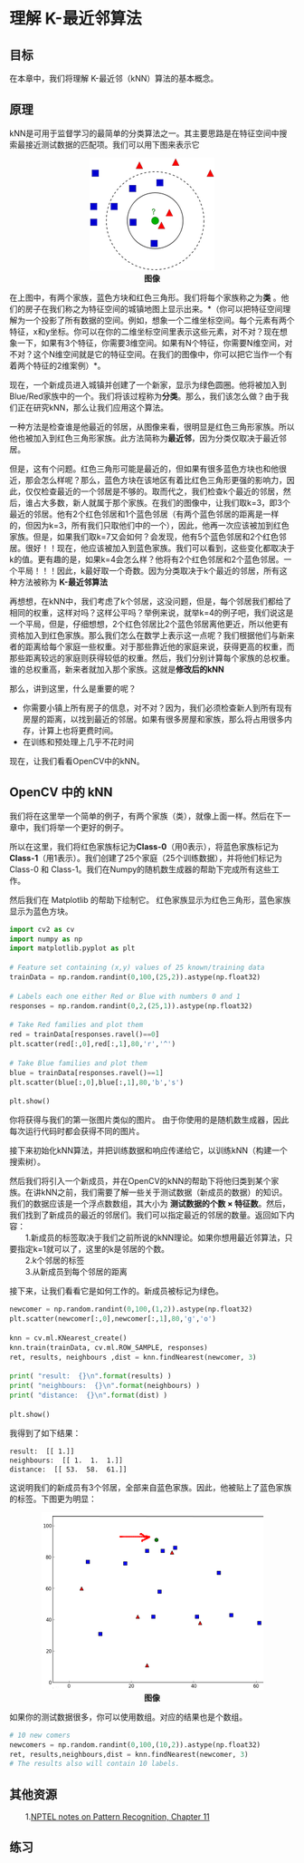 # 理解 K-最近邻算法

## 目标

在本章中，我们将理解 K-最近邻（kNN）算法的基本概念。

## 原理
kNN是可用于监督学习的最简单的分类算法之一。其主要思路是在特征空间中搜索最接近测试数据的匹配项。我们可以用下图来表示它
<div align=center>
<img src="./img/knn_theory.png"> </br>
<b>图像</b>
</div>

在上图中，有两个家族，蓝色方块和红色三角形。我们将每个家族称之为**类** 。他们的房子在我们称之为特征空间的城镇地图上显示出来。\*（你可以把特征空间理解为一个投影了所有数据的空间。例如，想象一个二维坐标空间。每个元素有两个特征，x和y坐标。你可以在你的二维坐标空间里表示这些元素，对不对？现在想象一下，如果有3个特征，你需要3维空间。如果有N个特征，你需要N维空间，对不对？这个N维空间就是它的特征空间。在我们的图像中，你可以把它当作一个有着两个特征的2维案例）*。

现在，一个新成员进入城镇并创建了一个新家，显示为绿色圆圈。他将被加入到Blue/Red家族中的一个。我们将该过程称为**分类**。那么，我们该怎么做？由于我们正在研究kNN，那么让我们应用这个算法。

一种方法是检查谁是他最近的邻居，从图像来看，很明显是红色三角形家族。所以他也被加入到红色三角形家族。此方法简称为**最近邻**，因为分类仅取决于最近邻居。

但是，这有个问题。红色三角形可能是最近的，但如果有很多蓝色方块也和他很近，那会怎么样呢？那么，蓝色方块在该地区有着比红色三角形更强的影响力，因此，仅仅检查最近的一个邻居是不够的。取而代之，我们检查k个最近的邻居，然后，谁占大多数，新人就属于那个家族。在我们的图像中，让我们取k=3，即3个最近的邻居。他有2个红色邻居和1个蓝色邻居（有两个蓝色邻居的距离是一样的，但因为k=3，所有我们只取他们中的一个），因此，他再一次应该被加到红色家族。但是，如果我们取k=7又会如何？会发现，他有5个蓝色邻居和2个红色邻居。很好！！现在，他应该被加入到蓝色家族。我们可以看到，这些变化都取决于k的值。更有趣的是，如果k=4会怎么样？他将有2个红色邻居和2个蓝色邻居。一个平局！！！因此，k最好取一个奇数。因为分类取决于k个最近的邻居，所有这种方法被称为 **K-最近邻算法**

再想想，在kNN中，我们考虑了k个邻居，这没问题，但是，每个邻居我们都给了相同的权重，这样对吗？这样公平吗？举例来说，就举k=4的例子吧，我们说这是一个平局，但是，仔细想想，2个红色邻居比2个蓝色邻居离他更近，所以他更有资格加入到红色家族。那么我们怎么在数学上表示这一点呢？我们根据他们与新来者的距离给每个家庭一些权重。对于那些靠近他的家庭来说，获得更高的权重，而那些距离较远的家庭则获得较低的权重。然后，我们分别计算每个家族的总权重。谁的总权重高，新来者就加入那个家族。这就是**修改后的kNN**

那么，讲到这里，什么是重要的呢？
* 你需要小镇上所有房子的信息，对不对？因为，我们必须检查新人到所有现有房屋的距离，以找到最近的邻居。如果有很多房屋和家族，那么将占用很多内存，计算上也将更费时间。
* 在训练和预处理上几乎不花时间

现在，让我们看看OpenCV中的kNN。
## OpenCV 中的 kNN
我们将在这里举一个简单的例子，有两个家族（类），就像上面一样。然后在下一章中，我们将举一个更好的例子。

所以在这里，我们将红色家族标记为**Class-0**（用0表示），将蓝色家族标记为**Class-1**（用1表示）。我们创建了25个家庭（25个训练数据），并将他们标记为 Class-0 和 Class-1。我们在Numpy的随机数生成器的帮助下完成所有这些工作。

然后我们在 Matplotlib 的帮助下绘制它。 红色家族显示为红色三角形，蓝色家族显示为蓝色方块。
```python
import cv2 as cv
import numpy as np
import matplotlib.pyplot as plt

# Feature set containing (x,y) values of 25 known/training data
trainData = np.random.randint(0,100,(25,2)).astype(np.float32)

# Labels each one either Red or Blue with numbers 0 and 1
responses = np.random.randint(0,2,(25,1)).astype(np.float32)

# Take Red families and plot them
red = trainData[responses.ravel()==0]
plt.scatter(red[:,0],red[:,1],80,'r','^')

# Take Blue families and plot them
blue = trainData[responses.ravel()==1]
plt.scatter(blue[:,0],blue[:,1],80,'b','s')

plt.show()
```
你将获得与我们的第一张图片类似的图片。 由于你使用的是随机数生成器，因此每次运行代码时都会获得不同的图片。

接下来初始化kNN算法，并把训练数据和响应传递给它，以训练kNN（构建一个搜索树）。

然后我们将引入一个新成员，并在OpenCV的kNN的帮助下将他归类到某个家族。在讲kNN之前，我们需要了解一些关于测试数据（新成员的数据）的知识。我们的数据应该是一个浮点数数组，其大小为 **测试数据的个数 × 特征数**。然后，我们找到了新成员的最近的邻居们。我们可以指定最近的邻居的数量。返回如下内容：<br>
&emsp;&emsp;1.新成员的标签取决于我们之前所说的kNN理论。如果你想用最近邻算法，只要指定k=1就可以了，这里的k是邻居的个数。<br>
&emsp;&emsp;2.k个邻居的标签<br>
&emsp;&emsp;3.从新成员到每个邻居的距离<br>

接下来，让我们看看它是如何工作的。新成员被标记为绿色。
```python
newcomer = np.random.randint(0,100,(1,2)).astype(np.float32)
plt.scatter(newcomer[:,0],newcomer[:,1],80,'g','o')

knn = cv.ml.KNearest_create()
knn.train(trainData, cv.ml.ROW_SAMPLE, responses)
ret, results, neighbours ,dist = knn.findNearest(newcomer, 3)

print( "result:  {}\n".format(results) )
print( "neighbours:  {}\n".format(neighbours) )
print( "distance:  {}\n".format(dist) )

plt.show()
```
我得到了如下结果：
```shell
result:  [[ 1.]]
neighbours:  [[ 1.  1.  1.]]
distance:  [[ 53.  58.  61.]]
```
这说明我们的新成员有3个邻居，全部来自蓝色家族。因此，他被贴上了蓝色家族的标签。下图更为明显：
<div align=center>
<img src="./img/knn_simple.png"> </br>
<b>图像</b>
</div>

如果你的测试数据很多，你可以使用数组。对应的结果也是个数组。
```python
# 10 new comers
newcomers = np.random.randint(0,100,(10,2)).astype(np.float32)
ret, results,neighbours,dist = knn.findNearest(newcomer, 3)
# The results also will contain 10 labels.
```



## 其他资源
&emsp;&emsp;1.[NPTEL notes on Pattern Recognition, Chapter 11](http://www.nptel.iitm.ac.in/courses/106108057/12)

## 练习


